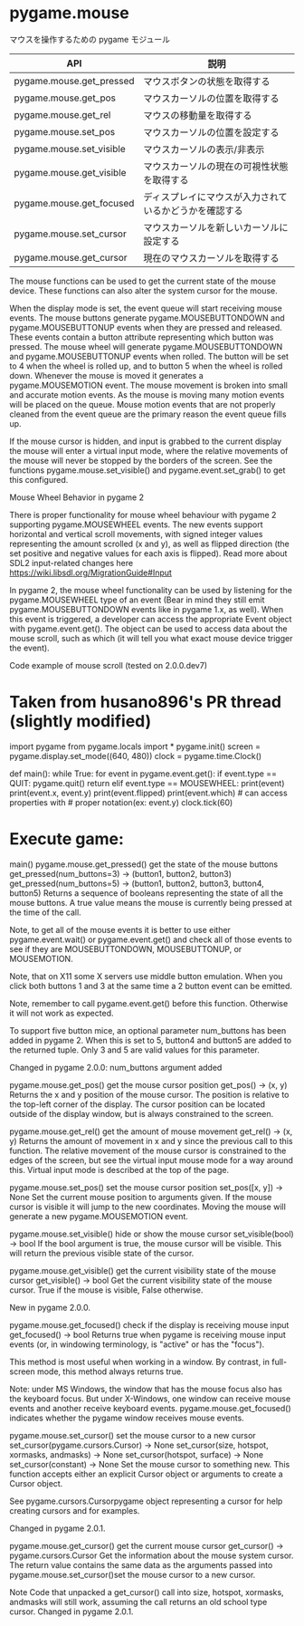 # pygame.mouse

マウスを操作するための pygame モジュール

|           API            |                          説明                          |
| ------------------------ | ------------------------------------------------------ |
| pygame.mouse.get_pressed | マウスボタンの状態を取得する                           |
| pygame.mouse.get_pos     | マウスカーソルの位置を取得する                         |
| pygame.mouse.get_rel     | マウスの移動量を取得する                               |
| pygame.mouse.set_pos     | マウスカーソルの位置を設定する                         |
| pygame.mouse.set_visible | マウスカーソルの表示/非表示                            |
| pygame.mouse.get_visible | マウスカーソルの現在の可視性状態を取得する             |
| pygame.mouse.get_focused | ディスプレイにマウスが入力されているかどうかを確認する |
| pygame.mouse.set_cursor  | マウスカーソルを新しいカーソルに設定する               |
| pygame.mouse.get_cursor  | 現在のマウスカーソルを取得する                         |

The mouse functions can be used to get the current state of the mouse device. These functions can also alter the system cursor for the mouse.

When the display mode is set, the event queue will start receiving mouse events. The mouse buttons generate pygame.MOUSEBUTTONDOWN and pygame.MOUSEBUTTONUP events when they are pressed and released. These events contain a button attribute representing which button was pressed. The mouse wheel will generate pygame.MOUSEBUTTONDOWN and pygame.MOUSEBUTTONUP events when rolled. The button will be set to 4 when the wheel is rolled up, and to button 5 when the wheel is rolled down. Whenever the mouse is moved it generates a pygame.MOUSEMOTION event. The mouse movement is broken into small and accurate motion events. As the mouse is moving many motion events will be placed on the queue. Mouse motion events that are not properly cleaned from the event queue are the primary reason the event queue fills up.

If the mouse cursor is hidden, and input is grabbed to the current display the mouse will enter a virtual input mode, where the relative movements of the mouse will never be stopped by the borders of the screen. See the functions pygame.mouse.set_visible() and pygame.event.set_grab() to get this configured.

Mouse Wheel Behavior in pygame 2

There is proper functionality for mouse wheel behaviour with pygame 2 supporting pygame.MOUSEWHEEL events. The new events support horizontal and vertical scroll movements, with signed integer values representing the amount scrolled (x and y), as well as flipped direction (the set positive and negative values for each axis is flipped). Read more about SDL2 input-related changes here https://wiki.libsdl.org/MigrationGuide#Input

In pygame 2, the mouse wheel functionality can be used by listening for the pygame.MOUSEWHEEL type of an event (Bear in mind they still emit pygame.MOUSEBUTTONDOWN events like in pygame 1.x, as well). When this event is triggered, a developer can access the appropriate Event object with pygame.event.get(). The object can be used to access data about the mouse scroll, such as which (it will tell you what exact mouse device trigger the event).

Code example of mouse scroll (tested on 2.0.0.dev7)
# Taken from husano896's PR thread (slightly modified)
import pygame
from pygame.locals import *
pygame.init()
screen = pygame.display.set_mode((640, 480))
clock = pygame.time.Clock()

def main():
   while True:
      for event in pygame.event.get():
            if event.type == QUIT:
               pygame.quit()
               return
            elif event.type == MOUSEWHEEL:
               print(event)
               print(event.x, event.y)
               print(event.flipped)
               print(event.which)
               # can access properties with
               # proper notation(ex: event.y)
      clock.tick(60)

# Execute game:
main()
pygame.mouse.get_pressed()
get the state of the mouse buttons
get_pressed(num_buttons=3) -> (button1, button2, button3)
get_pressed(num_buttons=5) -> (button1, button2, button3, button4, button5)
Returns a sequence of booleans representing the state of all the mouse buttons. A true value means the mouse is currently being pressed at the time of the call.

Note, to get all of the mouse events it is better to use either pygame.event.wait() or pygame.event.get() and check all of those events to see if they are MOUSEBUTTONDOWN, MOUSEBUTTONUP, or MOUSEMOTION.

Note, that on X11 some X servers use middle button emulation. When you click both buttons 1 and 3 at the same time a 2 button event can be emitted.

Note, remember to call pygame.event.get() before this function. Otherwise it will not work as expected.

To support five button mice, an optional parameter num_buttons has been added in pygame 2. When this is set to 5, button4 and button5 are added to the returned tuple. Only 3 and 5 are valid values for this parameter.

Changed in pygame 2.0.0: num_buttons argument added


pygame.mouse.get_pos()
get the mouse cursor position
get_pos() -> (x, y)
Returns the x and y position of the mouse cursor. The position is relative to the top-left corner of the display. The cursor position can be located outside of the display window, but is always constrained to the screen.


pygame.mouse.get_rel()
get the amount of mouse movement
get_rel() -> (x, y)
Returns the amount of movement in x and y since the previous call to this function. The relative movement of the mouse cursor is constrained to the edges of the screen, but see the virtual input mouse mode for a way around this. Virtual input mode is described at the top of the page.


pygame.mouse.set_pos()
set the mouse cursor position
set_pos([x, y]) -> None
Set the current mouse position to arguments given. If the mouse cursor is visible it will jump to the new coordinates. Moving the mouse will generate a new pygame.MOUSEMOTION event.


pygame.mouse.set_visible()
hide or show the mouse cursor
set_visible(bool) -> bool
If the bool argument is true, the mouse cursor will be visible. This will return the previous visible state of the cursor.


pygame.mouse.get_visible()
get the current visibility state of the mouse cursor
get_visible() -> bool
Get the current visibility state of the mouse cursor. True if the mouse is visible, False otherwise.

New in pygame 2.0.0.


pygame.mouse.get_focused()
check if the display is receiving mouse input
get_focused() -> bool
Returns true when pygame is receiving mouse input events (or, in windowing terminology, is "active" or has the "focus").

This method is most useful when working in a window. By contrast, in full-screen mode, this method always returns true.

Note: under MS Windows, the window that has the mouse focus also has the keyboard focus. But under X-Windows, one window can receive mouse events and another receive keyboard events. pygame.mouse.get_focused() indicates whether the pygame window receives mouse events.


pygame.mouse.set_cursor()
set the mouse cursor to a new cursor
set_cursor(pygame.cursors.Cursor) -> None
set_cursor(size, hotspot, xormasks, andmasks) -> None
set_cursor(hotspot, surface) -> None
set_cursor(constant) -> None
Set the mouse cursor to something new. This function accepts either an explicit Cursor object or arguments to create a Cursor object.

See pygame.cursors.Cursorpygame object representing a cursor for help creating cursors and for examples.

Changed in pygame 2.0.1.


pygame.mouse.get_cursor()
get the current mouse cursor
get_cursor() -> pygame.cursors.Cursor
Get the information about the mouse system cursor. The return value contains the same data as the arguments passed into pygame.mouse.set_cursor()set the mouse cursor to a new cursor.

Note Code that unpacked a get_cursor() call into size, hotspot, xormasks, andmasks will still work, assuming the call returns an old school type cursor.
Changed in pygame 2.0.1.


